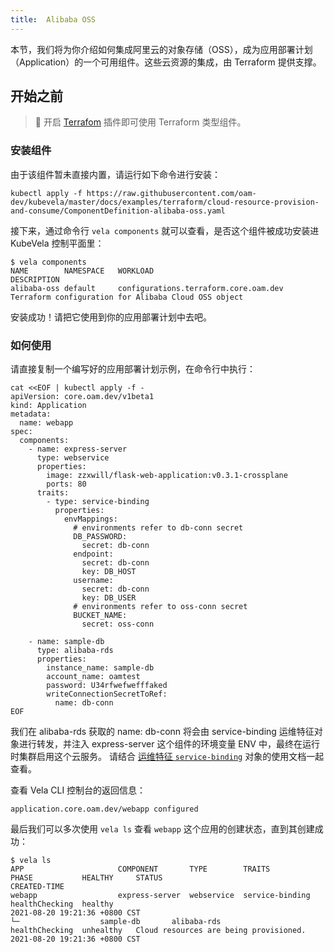 ```yaml
---
title:  Alibaba OSS
---
```


本节，我们将为你介绍如何集成阿里云的对象存储（OSS），成为应用部署计划（Application）的一个可用组件。这些云资源的集成，由 Terraform 提供支撑。

## 开始之前

> 🔧 开启 [Terrafom](../../../addons/introduction) 插件即可使用 Terraform 类型组件。

### 安装组件

由于该组件暂未直接内置，请运行如下命令进行安装：

```shell
kubectl apply -f https://raw.githubusercontent.com/oam-dev/kubevela/master/docs/examples/terraform/cloud-resource-provision-and-consume/ComponentDefinition-alibaba-oss.yaml
```

接下来，通过命令行 `vela components` 就可以查看，是否这个组件被成功安装进 KubeVela 控制平面里：

```
$ vela components
NAME       	NAMESPACE  	WORKLOAD                             	DESCRIPTION                                                 
alibaba-oss	default    	configurations.terraform.core.oam.dev	Terraform configuration for Alibaba Cloud OSS object 
```

安装成功！请把它使用到你的应用部署计划中去吧。

### 如何使用

请直接复制一个编写好的应用部署计划示例，在命令行中执行：

```shell
cat <<EOF | kubectl apply -f -
apiVersion: core.oam.dev/v1beta1
kind: Application
metadata:
  name: webapp
spec:
  components:
    - name: express-server
      type: webservice
      properties:
        image: zzxwill/flask-web-application:v0.3.1-crossplane
        ports: 80
      traits:
        - type: service-binding
          properties:
            envMappings:
              # environments refer to db-conn secret
              DB_PASSWORD:
                secret: db-conn                             
              endpoint:
                secret: db-conn
                key: DB_HOST          
              username:
                secret: db-conn
                key: DB_USER
              # environments refer to oss-conn secret
              BUCKET_NAME:
                secret: oss-conn

    - name: sample-db
      type: alibaba-rds
      properties:
        instance_name: sample-db
        account_name: oamtest
        password: U34rfwefwefffaked
        writeConnectionSecretToRef:
          name: db-conn
EOF
```
我们在 alibaba-rds 获取的 name: db-conn 将会由 service-binding 运维特征对象进行转发，并注入 express-server 这个组件的环境变量 ENV 中，最终在运行时集群启用这个云服务。
请结合 [运维特征 `service-binding`](../../../../platform-engineers/traits/built-in/service-binding) 对象的使用文档一起查看。

查看 Vela CLI 控制台的返回信息：
```
application.core.oam.dev/webapp configured
```

最后我们可以多次使用 `vela ls` 查看 `webapp` 这个应用的创建状态，直到其创建成功：
```
$ vela ls
APP                 	COMPONENT     	TYPE       	TRAITS            	PHASE         	HEALTHY  	STATUS                                	CREATED-TIME                 
webapp              	express-server	webservice 	service-binding   	healthChecking	healthy  	                                      	2021-08-20 19:21:36 +0800 CST
└─                	sample-db     	alibaba-rds	                  	healthChecking	unhealthy	Cloud resources are being provisioned.	2021-08-20 19:21:36 +0800 CST

```